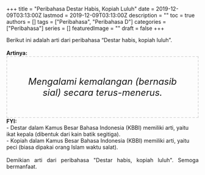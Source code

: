 +++
title = "Peribahasa Destar Habis, Kopiah Luluh"
date = 2019-12-09T03:13:00Z
lastmod = 2019-12-09T03:13:00Z
description = ""
toc = true
authors = []
tags = ["Peribahasa", "Peribahasa D"]
categories = ["Peribahasa"]
series = []
featuredImage = ""
draft = false
+++

<div dir="ltr" style="text-align: left;" trbidi="on"><div style="text-align: justify;">Berikut ini adalah arti dari peribahasa “Destar habis, kopiah luluh”.</div><br /><div style="text-align: justify;"><b>Artinya:</b></div><div style="border: 2px dashed #ddd; font-size: 24px; height: auto; margin: 0 auto; padding: 50px; text-align: center; width: auto;"><i>Mengalami kemalangan (bernasib sial) secara terus-menerus.</i></div><b>FYI:</b><br />- Destar dalam Kamus Besar Bahasa Indonesia (KBBI) memiliki arti, yaitu ikat kepala (dibentuk dari kain batik segitiga).<br />- Kopiah dalam Kamus Besar Bahasa Indonesia (KBBI) memiliki arti, yaitu peci (biasa dipakai orang Islam waktu salat).<br /><br /><div style="text-align: justify;">Demikian arti dari peribahasa "Destar habis, kopiah luluh". Semoga bermanfaat.</div></div>
